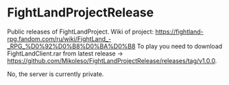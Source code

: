 # FightLandProjectRelease
Public releases of FightLandProject.
Wiki of project: https://fightland-rpg.fandom.com/ru/wiki/FightLand_-_RPG_%D0%92%D0%B8%D0%BA%D0%B8
To play you need to download  FightLandClient.rar from latest release -> https://github.com/Mikoleso/FightLandProjectRelease/releases/tag/v1.0.0.

No, the server is currently private.
